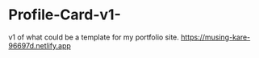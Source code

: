 # Profile-Card-v1-
v1 of what could be a template for my portfolio site. 
https://musing-kare-96697d.netlify.app
